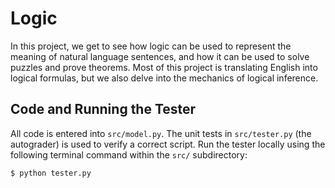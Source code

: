 # Logic

<div>

In this project, we get to see how logic can be used to represent the meaning of natural language sentences, and how it can be used to solve puzzles and prove theorems. Most of this project is translating English into logical formulas, but we also delve into the mechanics of logical inference.

## Code and Running the Tester

All code is entered into `src/model.py`. The unit tests in `src/tester.py` (the autograder) is used to verify a correct script. Run the tester locally using the following terminal command within the `src/` subdirectory:

`$ python tester.py`